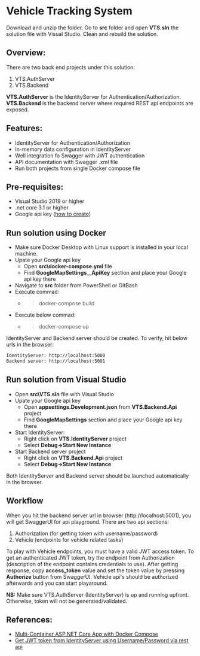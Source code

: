 # Vehicle Tracking System
Download and unzip the folder. Go to **src** folder and open **VTS.sln** the solution file with Visual Studio. Clean and rebuild the solution.

## Overview:
There are two back end projects under this solution:
1. VTS.AuthServer 
2. VTS.Backend 

**VTS.AuthServer** is the IdentityServer for Authentication/Authorization. **VTS.Backend** is the backend server where required REST api endpoints are exposed.

## Features:
- IdentityServer for Authentication/Authorization
- In-memory data configuration in IdentityServer
- Well integration fo Swagger with JWT authentication
- API documentation with Swagger .xml file
- Run both projects from single Docker compose file

## Pre-requisites:
- Visual Studio 2019 or higher
- .net core 3.1 or higher
- Google api key ([how to create](https://developers.google.com/maps/documentation/maps-static/get-api-key))

## Run solution using Docker
+ Make sure Docker Desktop with Linux support is installed in your local machine.
+ Upate your Google api key
  * Open **src\docker-compose.yml** file
  * Find **GoogleMapSettings__ApiKey** section and place your Google api key there
+ Navigate to **src** folder from PowerShell or GitBash
+ Execute commad: 
  * > docker-compose build
+ Execute below commad:
  * > docker-compose up

IdentityServer and Backend server should be created. To verify, hit below urls in the browser:
```sh
IdentityServer: http://localhost:5000
Backend server: http://localhost:5001
```

## Run solution from Visual Studio
+ Open **src\VTS.sln** file with Visual Studio
+ Upate your Google api key
  * Open **appsettings.Development.json** from **VTS.Backend.Api** project
  * Find **GoogleMapSettings** section and place your Google api key there
+ Start IdentityServer:
    * Right click on **VTS.IdentityServer** project
    * Select **Debug->Start New Instance**
+ Start Backend server project
    * Right click on **VTS.Backend.Api** project
    * Select **Debug->Start New Instance**

Both IdentityServer and Backend server should be launched automatically in the browser.

## Workflow
When you hit the backend server url in browser (http://localhost:5001), you will get SwaggerUI for api playground. There are two api sections:
1. Authorization (for getting token with username/password)
2. Vehicle (endpoints for vehicle related tasks)

To play with Vehicle endpoints, you must have a valid JWT access token. To get an authenticated JWT token, try the endpoint from Authorization (description of the endpoint contains credentials to use). After getting response, copy **access_token** value and set the token value by pressing **Authorize** button from SwaggerUI. Vehicle api's should be authorized afterwards and you can start playaround.

**NB:** Make sure VTS.AuthServer (IdentityServer) is up and running upfront. Otherwise, token will not be generated/validated.

## References:
- [Multi-Container ASP.NET Core App with Docker Compose](https://www.yogihosting.com/docker-compose-aspnet-core/)
- [Get JWT token from IdentityServer using Username/Password via rest api](https://briancaos.wordpress.com/2019/08/16/identityserver-use-identitymodel-to-get-user-token-and-user-info/)



